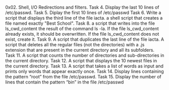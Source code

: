 0x02. Shell, I/O Redirections and filters.
Task 4. Display the last 10 lines of /etc/passwd.
Task 5. Diplay the first 10 lines of /etc/passwd
Task 6. Write a script that displays the third line of the file iacta.
a shell script that creates a file named exactly "Best School".
Task 8. a script that writes into the file ls_cwd_content the result of the command ls -la. If the file ls_cwd_content already exists, it should be overwritten. If the file ls_cwd_content does not exist, create it.
Task 9. A script that duplicates the last line of the file iacta.
A script that deletes all the regular files (not the directories) with a .js extension that are present in the current directory and all its subfolders.
Task 11. A script that counts the number of directories and sub-directories in the current directory.
Task 12. A script that displays the 10 newest files in the current directory.
Task 13. A script that takes a list of words as input and prints only words that appear exactly once.
Task 14. Display lines containing the pattern “root” from the file /etc/passwd.
Task 15. Display the number of lines that contain the pattern “bin” in the file /etc/passwd
